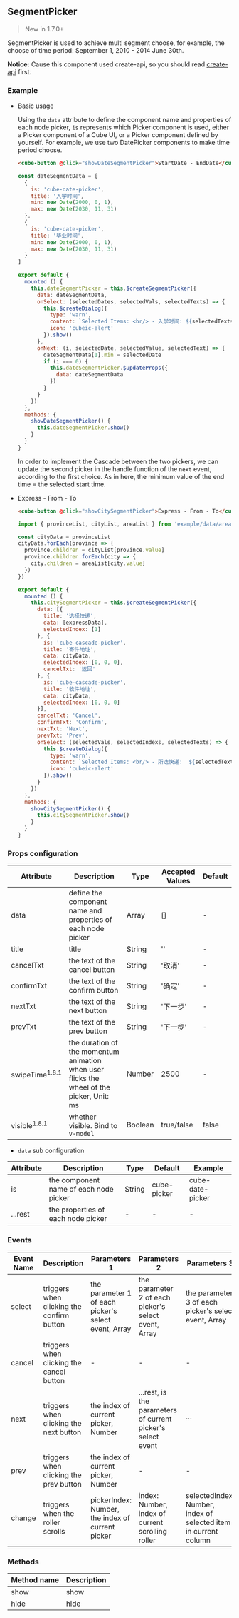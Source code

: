 ## SegmentPicker

> New in 1.7.0+

SegmentPicker is used to achieve multi segment choose, for example, the choose of time period: September 1, 2010 - 2014 June 30th.

__Notice:__ Cause this component used create-api, so you should read [create-api](#/en-US/docs/create-api) first.

### Example

- Basic usage

  Using the `data` attribute to define the component name and properties of each node picker, `is` represents which Picker component is used, either a Picker component of a Cube UI, or a Picker component defined by yourself. For example, we use two DatePicker components to make time period choose.

  ```html
  <cube-button @click="showDateSegmentPicker">StartDate - EndDate</cube-button>
  ```
  ```js
  const dateSegmentData = [
    {
      is: 'cube-date-picker',
      title: '入学时间',
      min: new Date(2000, 0, 1),
      max: new Date(2030, 11, 31)
    },
    {
      is: 'cube-date-picker',
      title: '毕业时间',
      min: new Date(2000, 0, 1),
      max: new Date(2030, 11, 31)
    }
  ]

  export default {
    mounted () {
      this.dateSegmentPicker = this.$createSegmentPicker({
        data: dateSegmentData,
        onSelect: (selectedDates, selectedVals, selectedTexts) => {
          this.$createDialog({
            type: 'warn',
            content: `Selected Items: <br/> - 入学时间: ${selectedTexts[0].join('')} <br/> - 毕业时间: ${selectedTexts[1].join('')}`,
            icon: 'cubeic-alert'
          }).show()
        },
        onNext: (i, selectedDate, selectedValue, selectedText) => {
          dateSegmentData[1].min = selectedDate
          if (i === 0) {
            this.dateSegmentPicker.$updateProps({
              data: dateSegmentData
            })
          }
        }
      })
    },
    methods: {
      showDateSegmentPicker() {
        this.dateSegmentPicker.show()
      }
    }
  }
  ```

  In order to implement the Cascade between the two pickers, we can update the second picker in the handle function of the `next` event, according to the first choice. As in here, the minimum value of the end time = the selected start time.

- Express - From - To

  ```html
  <cube-button @click="showCitySegmentPicker">Express - From - To</cube-button>
  ```
  ```js
  import { provinceList, cityList, areaList } from 'example/data/area'
  
  const cityData = provinceList
  cityData.forEach(province => {
    province.children = cityList[province.value]
    province.children.forEach(city => {
      city.children = areaList[city.value]
    })
  })

  export default {
    mounted () {
      this.citySegmentPicker = this.$createSegmentPicker({
        data: [{
          title: '选择快递',
          data: [expressData],
          selectedIndex: [1]
        }, {
          is: 'cube-cascade-picker',
          title: '寄件地址',
          data: cityData,
          selectedIndex: [0, 0, 0],
          cancelTxt: '返回'
        }, {
          is: 'cube-cascade-picker',
          title: '收件地址',
          data: cityData,
          selectedIndex: [0, 0, 0]
        }],
        cancelTxt: 'Cancel',
        confirmTxt: 'Confirm',
        nextTxt: 'Next',
        prevTxt: 'Prev',
        onSelect: (selectedVals, selectedIndexs, selectedTexts) => {
          this.$createDialog({
            type: 'warn',
            content: `Selected Items: <br/> - 所选快递:  ${selectedTexts[0].join('')} <br/> - 寄件地址: ${selectedTexts[1].join('')} <br/> - 收件地址: ${selectedTexts[2].join('')}`,
            icon: 'cubeic-alert'
          }).show()
        }
      })
    },
    methods: {
      showCitySegmentPicker() {
        this.citySegmentPicker.show()
      }
    }
  }
  ```

### Props configuration

| Attribute | Description | Type | Accepted Values | Default |
| - | - | - | - | - |
| data | define the component name and properties of each node picker | Array | [] | - |
| title | title | String | '' | - |
| cancelTxt | the text of the cancel button | String | '取消' | - |
| confirmTxt | the text of the confirm button | String | '确定' | - |
| nextTxt | the text of the next button | String | '下一步' | - |
| prevTxt | the text of the prev button | String | '下一步' | - |
| swipeTime<sup>1.8.1</sup> | the duration of the momentum animation when user flicks the wheel of the picker, Unit: ms | Number | 2500 | - |
| visible<sup>1.8.1</sup> | whether visible. Bind to `v-model` | Boolean | true/false | false |

* `data` sub configuration

| Attribute | Description | Type  | Default | Example |
| - | - | - | - | - |
| is | the component name of each node picker | String | cube-picker | cube-date-picker |
| ...rest | the properties of each node picker | - | - | - |

### Events

| Event Name | Description | Parameters 1 | Parameters 2 | Parameters 3 |
| - | - | - | - | - |
| select | triggers when clicking the confirm button | the parameter 1 of each picker's select event, Array | the parameter 2 of each picker's select event, Array | the parameter 3 of each picker's select event, Array |
| cancel | triggers when clicking the cancel button | - | - | - |
| next | triggers when clicking the next button | the index of current picker, Number | ...rest, is the parameters of current picker's select event | ··· | ··· |
| prev | triggers when clicking the prev button | the index of current picker, Number | - | - | - |
| change | triggers when the roller scrolls | pickerIndex: Number, the index of current picker | index: Number, index of current scrolling roller | selectedIndex: Number, index of selected item in current column |

### Methods

| Method name | Description |
| - | - |
| show | show |
| hide | hide |
